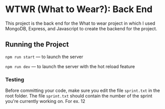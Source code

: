 # WTWR (What to Wear?): Back End
This project is the back end for the What to wear project in which I used MongoDB, Express, and Javascript to create the backend for the project.
## Running the Project
`npm run start` — to launch the server 

`npm run dev` — to launch the server with the hot reload feature

### Testing
Before committing your code, make sure you edit the file `sprint.txt` in the root folder. The file `sprint.txt` should contain the number of the sprint you're currently working on. For ex. 12
